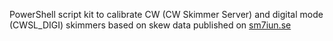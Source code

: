 PowerShell script kit to calibrate CW (CW Skimmer Server) and digital mode (CWSL_DIGI) skimmers based
on skew data published on [sm7iun.se](https://sm7iun.se/rbn/analytics/)
